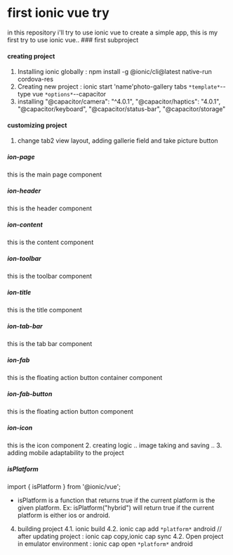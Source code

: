 # first ionic vue try
in this repository i'll try to use ionic vue to create a simple app,
this is my first try to use ionic vue..
### first subproject
#### creating project
1. Installing ionic globally : npm install -g @ionic/cli@latest native-run cordova-res
2. Creating new project : ionic start 'name'photo-gallery tabs `*template*`--type vue `*options*`--capacitor
3. installing "@capacitor/camera": "^4.0.1", "@capacitor/haptics": "4.0.1", "@capacitor/keyboard", "@capacitor/status-bar", "@capacitor/storage"
#### customizing project
1. change tab2 view layout, adding gallerie field and take picture button
##### ion-page
this is the main page component
##### ion-header
this is the header component
##### ion-content
this is the content component
##### ion-toolbar
this is the toolbar component
##### ion-title
this is the title component
##### ion-tab-bar
this is the tab bar component
##### ion-fab
this is the floating action button container component
##### ion-fab-button
this is the floating action button component
##### ion-icon
this is the icon component
2. creating logic .. image taking and saving .. 
3. adding mobile adaptability to the project
##### isPlatform
 import { isPlatform } from '@ionic/vue';
 - isPlatform is a function that returns true if the current platform is the given platform.
 Ex: isPlatform("hybrid") will return true if the current platform is either ios or android.
 4. building project
 4.1. ionic build 
 4.2. ionic cap add `*platform*` android
// after updating project : ionic cap copy,ionic cap sync
4.2. Open project in emulator environment : ionic cap open `*platform*` android 

